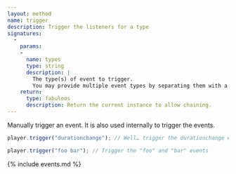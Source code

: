 ```yaml
---
layout: method
name: trigger
description: Trigger the listeners for a type
signatures:
  -
    params:
    -
      name: types
      type: string
      description: |
        The type(s) of event to trigger.
        You may provide multiple event types by separating them with a space.
    return:
      type: fabuloos
      description: Return the current instance to allow chaining.
---
```


Manually trigger an event.
It is also used internally to trigger the events.

```js
player.trigger("durationchange"); // Well… trigger the durationchange event

player.trigger("foo bar"); // Trigger the "foo" and "bar" events
```

{% include events.md %}